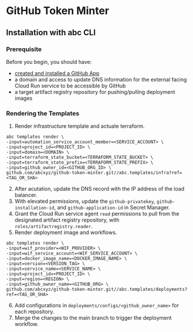 # GitHub Token Minter

## Installation with abc CLI
### Prerequisite
Before you begin, you should have:
- [created and installed a GitHub App](https://github.com/abcxyz/github-token-minter#create-a-github-app-and-install-it)
- a domain and access to update DNS information for the external facing Cloud Run service to be accessible by GitHub
- a target artifact registry repository for pushing/pulling deployment images

### Rendering the Templates
1. Render infrastructure template and actuate terraform.
```shell
abc templates render \
-input=automation_service_account_member=<SERVICE_ACCOUNT> \
-input=project_id=<PROJECT_ID> \
-input=domain=<DOMAIN> \
-input=terraform_state_bucket=<TERRAFORM_STATE_BUCKET> \
-input=terraform_state_prefix=<TERRAFORM_STATE_PREFIX> \
-input=github_owner_id=<GITHUB_ORG_ID> \
github.com/abcxyz/github-token-minter.git//abc.templates/infra?ref=<TAG_OR_SHA>
```
2. After acutation, update the DNS record with the IP address of the load balancer.
3. With elevated permissions, update the `github-privatekey`, `github-installation-id`, and `github-application-id` in Secret Manager.
4. Grant the Cloud Run service agent `read` permissions to pull from the designated artifact registry repository, with `roles/artifactregistry.reader`.
5. Render deployment image and workflows.
```shell
abc templates render \
-input=wif_provider=<WIF_PROVIDER> \
-input=wif_service_account=<WIF_SERVICE_ACCOUNT> \
-input=docker_image_name=<DOCKER_IMAGE_NAME> \
-input=version=<VERSION_TAG> \
-input=service_name=<SERVICE_NAME> \
-input=project_id=<PROJECT_ID> \
-input=region=<REGION> \
-input=github_owner_name=<GITHUB_ORG> \
github.com/abcxyz/github-token-minter.git//abc.templates/deployments?ref=<TAG_OR_SHA>
```
6. Add configurations in `deployments/configs/<github_owner_name>` for each repository.
7. Merge the changes to the main branch to trigger the deployment workflow.
